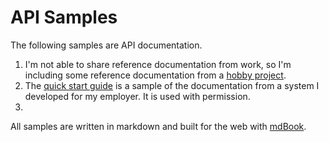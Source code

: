 # API Samples

The following samples are API documentation.

1. I'm not able to share reference documentation from work, so I'm including some reference documentation from a [hobby project](./api-reference.md).
2. The [quick start guide](./api-overview.md) is a sample of the documentation from a system I developed for my employer. It is used with permission.
3. 

All samples are written in markdown and built for the web with [mdBook](https://rust-lang.github.io/mdBook/).